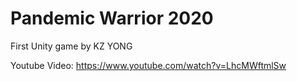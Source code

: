 # Pandemic Warrior 2020
First Unity game by KZ YONG

Youtube Video:
https://www.youtube.com/watch?v=LhcMWftmlSw

